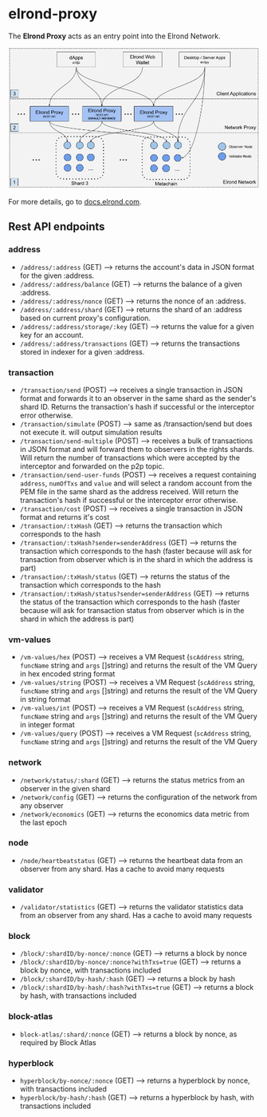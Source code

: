 # elrond-proxy

The **Elrond Proxy** acts as an entry point into the Elrond Network. 

![Elrond Proxy - Architectural Overview](assets/overview.png "Elrond Proxy - Architectural Overview")

For more details, go to [docs.elrond.com](https://docs.elrond.com/tools/proxy).

## Rest API endpoints

### address

- `/address/:address`         (GET) --> returns the account's data in JSON format for the given :address.
- `/address/:address/balance` (GET) --> returns the balance of a given :address.
- `/address/:address/nonce`   (GET) --> returns the nonce of an :address.
- `/address/:address/shard`   (GET) --> returns the shard of an :address based on current proxy's configuration.
- `/address/:address/storage/:key`   (GET) --> returns the value for a given key for an account.
- `/address/:address/transactions` (GET) --> returns the transactions stored in indexer for a given :address.

### transaction

- `/transaction/send`         (POST) --> receives a single transaction in JSON format and forwards it to an observer in the same shard as the sender's shard ID. Returns the transaction's hash if successful or the interceptor error otherwise.
- `/transaction/simulate`         (POST) --> same as /transaction/send but does not execute it. will output simulation results
- `/transaction/send-multiple` (POST) --> receives a bulk of transactions in JSON format and will forward them to observers in the rights shards. Will return the number of transactions which were accepted by the interceptor and forwarded on the p2p topic.
- `/transaction/send-user-funds` (POST) --> receives a request containing `address`, `numOfTxs` and `value` and will select a random account from the PEM file in the same shard as the address received. Will return the transaction's hash if successful or the interceptor error otherwise.
- `/transaction/cost`         (POST) --> receives a single transaction in JSON format and returns it's cost
- `/transaction/:txHash` (GET) --> returns the transaction which corresponds to the hash
- `/transaction/:txHash?sender=senderAddress` (GET) --> returns the transaction which corresponds to the hash (faster because will ask for transaction from observer which is in the shard in which the address is part)
- `/transaction/:txHash/status` (GET) --> returns the status of the transaction which corresponds to the hash
- `/transaction/:txHash/status?sender=senderAddress` (GET) --> returns the status of the transaction which corresponds to the hash (faster because will ask for transaction status from observer which is in the shard in which the address is part)

### vm-values

- `/vm-values/hex`            (POST) --> receives a VM Request (`scAddress` string, `funcName` string and `args` []string) and returns the result of the VM Query in hex encoded string format
- `/vm-values/string`         (POST) --> receives a VM Request (`scAddress` string, `funcName` string and `args` []string) and returns the result of the VM Query in string format
- `/vm-values/int`            (POST) --> receives a VM Request (`scAddress` string, `funcName` string and `args` []string) and returns the result of the VM Query in integer format
- `/vm-values/query`          (POST) --> receives a VM Request (`scAddress` string, `funcName` string and `args` []string) and returns the result of the VM Query

### network

- `/network/status/:shard`    (GET) --> returns the status metrics from an observer in the given shard
- `/network/config`           (GET) --> returns the configuration of the network from any observer
- `/network/economics`        (GET) --> returns the economics data metric from the last epoch

### node

- `/node/heartbeatstatus`     (GET) --> returns the heartbeat data from an observer from any shard. Has a cache to avoid many requests

### validator

- `/validator/statistics`     (GET) --> returns the validator statistics data from an observer from any shard. Has a cache to avoid many requests

### block

- `/block/:shardID/by-nonce/:nonce`    (GET) --> returns a block by nonce
- `/block/:shardID/by-nonce/:nonce?withTxs=true`    (GET) --> returns a block by nonce, with transactions included
- `/block/:shardID/by-hash/:hash`    (GET) --> returns a block by hash
- `/block/:shardID/by-hash/:hash?withTxs=true`    (GET) --> returns a block by hash, with transactions included

### block-atlas

- `block-atlas/:shard/:nonce`   (GET) --> returns a block by nonce, as required by Block Atlas


### hyperblock

- `hyperblock/by-nonce/:nonce`  (GET) --> returns a hyperblock by nonce, with transactions included
- `hyperblock/by-hash/:hash`    (GET) --> returns a hyperblock by hash, with transactions included